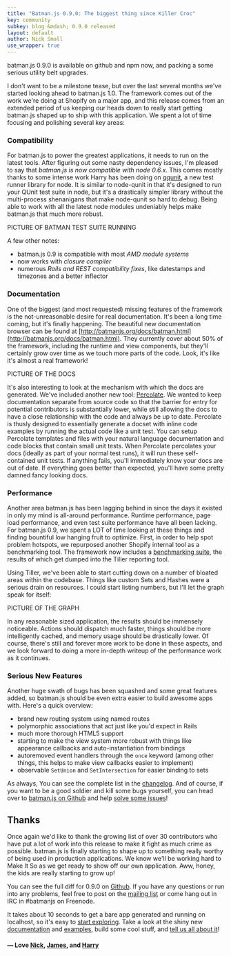 ```yaml
---
title: "Batman.js 0.9.0: The biggest thing since Killer Croc"
key: community
subkey: blog &mdash; 0.9.0 released
layout: default
author: Nick Small
use_wrapper: true
---
```


batman.js 0.9.0 is available on github and npm now, and packing a some serious utility belt upgrades.

I don't want to be a milestone tease, but over the last several months we've started looking ahead to batman.js 1.0. The framework comes out of the work we're doing at Shopify on a major app, and this release comes from an extended period of us keeping our heads down to really start getting batman.js shaped up to ship with this application. We spent a lot of time focusing and polishing several key areas:

### Compatibility

For batman.js to power the greatest applications, it needs to run on the latest tools. After figuring out some nasty dependency issues, I'm pleased to say that *batman.js is now compatible with node 0.6.x*. This comes mostly thanks to some intense work Harry has been doing on [qqunit](http://github.com/hornairs/qqunit), a new test runner library for node. It is similar to node-qunit in that it's designed to run your QUnit test suite in node, but it's a drastically simpler library without the multi-process shenanigans that make node-qunit so hard to debug. Being able to work with all the latest node modules undeniably helps make batman.js that much more robust.

PICTURE OF BATMAN TEST SUITE RUNNING

A few other notes:
  - batman.js 0.9 is compatible with most *AMD module systems*
  - now works with *closure compiler*
  - numerous *Rails and REST compatibility fixes*, like datestamps and timezones and a better inflector

### Documentation

One of the biggest (and most requested) missing features of the framework is the not-unreasonable desire for real documentation. It's been a long time coming, but it's finally happening. The beautiful new documentation browser can be found at [http://batmanjs.org/docs/batman.html](http://batmanjs.org/docs/batman.html). They currently cover about 50% of the framework, including the runtime and view components, but they'll certainly grow over time as we touch more parts of the code. Look, it's like it's almost a real framework!

PICTURE OF THE DOCS

It's also interesting to look at the mechanism with which the docs are generated. We've included another new tool: [Percolate](https://github.com/Shopify/batman/blob/master/docs/percolate.coffee). We wanted to keep documentation separate from source code so that the barrier for entry for potential contributors is substantially lower, while still allowing the docs to have a close relationship with the code and always be up to date. Percolate is thusly designed to essentially generate a docset with inline code examples by running the actual code like a unit test. You can setup Percolate templates and files with your natural language documentation and code blocks that contain small unit tests. When Percolate percolates your docs (ideally as part of your normal test runs), it will run these self-contained unit tests. If anything fails, you'll immediately know your docs are out of date. If everything goes better than expected, you'll have some pretty damned fancy looking docs.

### Performance

Another area batman.js has been lagging behind in since the days it existed in only my mind is all-around performance. Runtime performance, page load performance, and even test suite performance have all been lacking. For batman.js 0.9, we spent a LOT of time looking at these things and finding bountiful low hanging fruit to optimize. First, in order to help spot problem hotspots, we repurposed another Shopify internal tool as a benchmarking tool. The framework now includes a [benchmarking suite](https://github.com/Shopify/batman/tree/master/tests/prof/tests), the results of which get dumped into the Tiller reporting tool.

Using Tiller, we've been able to start cutting down on a number of bloated areas within the codebase. Things like custom Sets and Hashes were a serious drain on resources. I could start listing numbers, but I'll let the graph speak for itself:

PICTURE OF THE GRAPH

In any reasonable sized application, the results should be immensely noticeable. Actions should dispatch much faster, things should be more intelligently cached, and memory usage should be drastically lower. Of course, there's still and forever more work to be done in these aspects, and we look forward to doing a more in-depth writeup of the performance work as it continues.

### Serious New Features

Another huge swath of bugs has been squashed and some great features added, so batman.js should be even extra easier to build awesome apps with. Here's a quick overview:
  - brand new routing system using named routes
  - polymorphic associations that act just like you'd expect in Rails
  - much more thorough HTML5 support
  - starting to make the view system more robust with things like appearance callbacks and auto-instantiation from bindings
  - autoremoved event handlers through the `once` keyword (among other things, this helps to make view callbacks easier to implement)
  - observable `SetUnion` and `SetIntersection` for easier binding to sets

As always, You can see the complete list in the [changelog](https://github.com/Shopify/batman/blob/master/CHANGELOG.md). And of course, if you want to be a good soldier and kill some bugs yourself, you can head over to [batman.js on Github](http://github.com/Shopify/batman) and help [solve some issues](http://github.com/Shopify/batman/issues)!


## Thanks

Once again we'd like to thank the growing list of over 30 contributors who have put a lot of work into this release to make it fight as much crime as possible. batman.js is finally starting to shape up to something really worthy of being used in production applications. We know we'll be working hard to Make It So as we get ready to show off our own application. Aww, honey, the kids are really starting to grow up!

You can see the full diff for 0.9.0 on [Github](https://github.com/Shopify/batman/compare/v0.8.0...0.9.0). If you have any questions or run into any problems, feel free to post on the [mailing list](http://groups.google.com/group/batmanjs) or come hang out in IRC in #batmanjs on Freenode.

It takes about 10 seconds to get a bare app generated and running on localhost, so it's easy to [start exploring](/download.html). Take a look at the shiny new [documentation](/docs/batman.html) and [examples](/examples.html), build some cool stuff, and [tell us all about it](http://groups.google.com/group/batmanjs)!

#### &mdash; Love [Nick](http://twitter.com/nciagra), [James](http://twitter.com/jamesmacaulay), and [Harry](http://twitter.com/harrybrundage)


